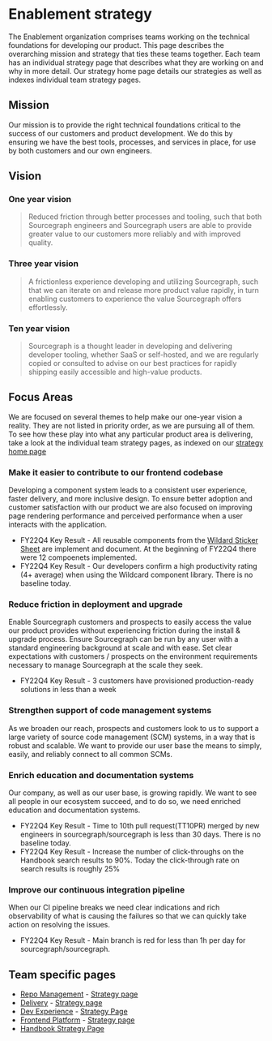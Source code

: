 # Enablement strategy

The Enablement organization comprises teams working on the technical foundations for developing our product. This page describes the overarching mission and strategy that ties these teams together. Each team has an individual strategy page that describes what they are working on and why in more detail. Our strategy home page details our strategies as well as indexes individual team strategy pages.

## Mission

Our mission is to provide the right technical foundations critical to the success of our customers and product development. We do this by ensuring we have the best tools, processes, and services in place, for use by both customers and our own engineers.

## Vision

### One year vision

> Reduced friction through better processes and tooling, such that both Sourcegraph engineers and Sourcegraph users are able to provide greater value to our customers more reliably and with improved quality.

### Three year vision

> A frictionless experience developing and utilizing Sourcegraph, such that we can iterate on and release more product value rapidly, in turn enabling customers to experience the value Sourcegraph offers effortlessly.

### Ten year vision

> Sourcegraph is a thought leader in developing and delivering developer tooling, whether SaaS or self-hosted, and we are regularly copied or consulted to advise on our best practices for rapidly shipping easily accessible and high-value products.

## Focus Areas

We are focused on several themes to help make our one-year vision a reality. They are not listed in priority order, as we are pursuing all of them. To see how these play into what any particular product area is delivering, take a look at the individual team strategy pages, as indexed on our [strategy home page](../index.md#enablement)

### Make it easier to contribute to our frontend codebase

Developing a component system leads to a consistent user experience, faster delivery, and more inclusive design. To ensure better adoption and customer satisfaction with our product we are also focused on improving page rendering performance and perceived performance when a user interacts with the application.
  - FY22Q4 Key Result - All reusable components from the [Wildard Sticker Sheet](https://www.figma.com/file/NIsN34NH7lPu04olBzddTw/?node-id=908%3A0) are implement and document.  At the beginning of FY22Q4 there were 12 compoenets implemented.
  - FY22Q4 Key Result - Our developers confirm a high productivity rating (4+ average) when using the Wildcard component library.  There is no baseline today.

### Reduce friction in deployment and upgrade

Enable Sourcegraph customers and prospects to easily access the value our product provides without experiencing friction during the install & upgrade process. Ensure Sourcegraph can be run by any user with a standard engineering background at scale and with ease. Set clear expectations with customers / prospects on the environment requirements necessary to manage Sourcegraph at the scale they seek.
  - FY22Q4 Key Result - 3 customers have provisioned production-ready solutions in less than a week

### Strengthen support of code management systems

As we broaden our reach, prospects and customers look to us to support a large variety of source code management (SCM) systems, in a way that is robust and scalable. We want to provide our user base the means to simply, easily, and reliably connect to all common SCMs.

### Enrich education and documentation systems

Our company, as well as our user base, is growing rapidly. We want to see all people in our ecosystem succeed, and to do so, we need enriched education and documentation systems.
  - FY22Q4 Key Result - Time to 10th pull request(TT10PR) merged by new engineers in sourcegraph/sourcegraph is less than 30 days.  There is no baseline today.
  - FY22Q4 Key Result - Increase the number of click-throughs on the Handbook search results to 90%.  Today the click-through rate on search results is roughly 25%

### Improve our continuous integration pipeline

When our CI pipeline breaks we need clear indications and rich observability of what is causing the failures so that we can quickly take action on resolving the issues.
  - FY22Q4 Key Result - Main branch is red for less than 1h per day for sourcegraph/sourcegraph.

## Team specific pages

- [Repo Management](../../../engineering/enablement/repo-management/index.md) - [Strategy page](repo-management/index.md)
- [Delivery](../../../engineering/enablement/delivery/index.md) - [Strategy page](delivery/index.md)
- [Dev Experience](../../../engineering/enablement/dev-experience/index.md) - [Strategy Page](dev-experience/index.md)
- [Frontend Platform](../../../engineering/enablement/frontend-platform/index.md) - [Strategy page](frontend-platform/index.md)
- [Handbook Strategy Page](handbook/index.md)
